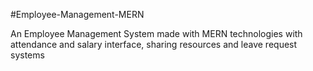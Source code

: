 #Employee-Management-MERN

An Employee Management System made with MERN technologies with attendance and salary interface, sharing resources and leave request systems